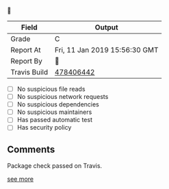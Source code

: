 :robot: 

| Field | Output |
|----|----|
| Grade | C |
| Report At | Fri, 11 Jan 2019 15:56:30 GMT |
| Report By | :robot: |
| Travis Build | [478406442](https://travis-ci.org/ISNIT0/npm-package-tester/builds/478406442) |
    
- [ ] No suspicious file reads
- [ ] No suspicious network requests
- [ ] No suspicious dependencies
- [ ] No suspicious maintainers
- [ ] Has passed automatic test
- [ ] Has security policy

## Comments
> 
Package check passed on Travis.

[see more](https://travis-ci.org/ISNIT0/npm-package-tester/branches)

